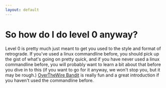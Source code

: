 ```yaml
---
layout: default
---
```


So how do I do level 0 anyway?
==============================

Level 0 is pretty much just meant to get you used to the style and format of
retrograde. If you've used a linux commandline before, you should pick up the
gist of what's going on pretty quick, and if you have never used a linux
commandline before, you will probably want to learn a bit about that before you
dive in to this (if you want to go for it anyway, we won't stop you, but it may
be rough.) [OverTheWire Bandit](http://overthewire.org/wargames/bandit/) is
really fun and a great introduction if you haven't used the commandline before.
